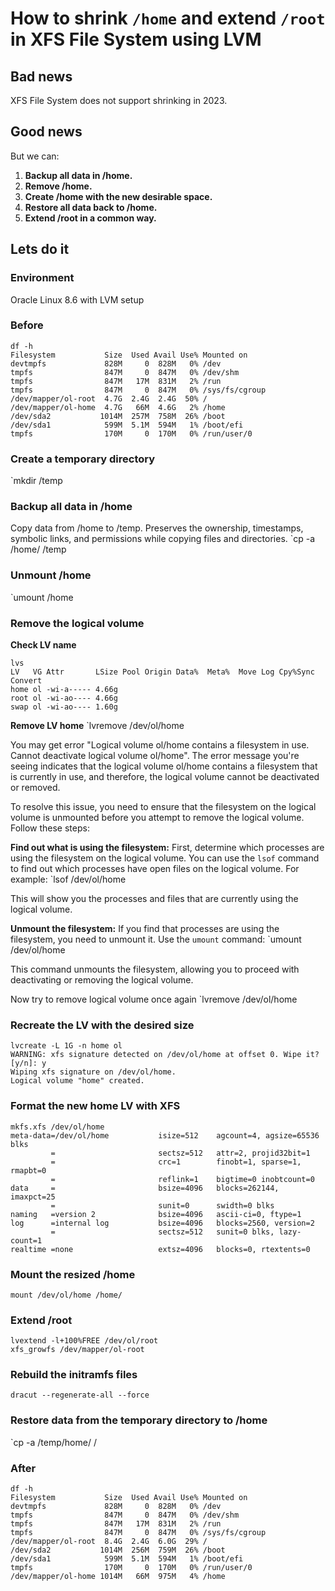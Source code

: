 # How to shrink `/home` and extend `/root` in XFS File System using LVM
## Bad news
XFS File System does not support shrinking in 2023.
## Good news
But we can:
1. **Backup all data in /home.**
2. **Remove /home.**
3. **Create /home with the new desirable space.**
4. **Restore all data back to /home.**
5. **Extend /root in a common way.**
## Lets do it
### Environment
Oracle Linux 8.6 with LVM setup
### Before
```
df -h
Filesystem           Size  Used Avail Use% Mounted on
devtmpfs             828M     0  828M   0% /dev
tmpfs                847M     0  847M   0% /dev/shm
tmpfs                847M   17M  831M   2% /run
tmpfs                847M     0  847M   0% /sys/fs/cgroup
/dev/mapper/ol-root  4.7G  2.4G  2.4G  50% /
/dev/mapper/ol-home  4.7G   66M  4.6G   2% /home
/dev/sda2           1014M  257M  758M  26% /boot
/dev/sda1            599M  5.1M  594M   1% /boot/efi
tmpfs                170M     0  170M   0% /run/user/0
```
### Create a temporary directory
`mkdir /temp
### Backup all data in /home
Copy data from /home to /temp. Preserves the ownership, timestamps, symbolic links, and permissions while copying files and directories.
`cp -a /home/ /temp
### Unmount /home
`umount /home
### Remove the logical volume
**Check LV name**
```
lvs
LV   VG Attr       LSize Pool Origin Data%  Meta%  Move Log Cpy%Sync Convert
home ol -wi-a----- 4.66g
root ol -wi-ao---- 4.66g
swap ol -wi-ao---- 1.60g
```

**Remove LV home**
`lvremove /dev/ol/home

You may get error "Logical volume ol/home contains a filesystem in use. Cannot deactivate logical volume ol/home". The error message you're seeing indicates that the logical volume ol/home contains a filesystem that is currently in use, and therefore, the logical volume cannot be deactivated or removed.

To resolve this issue, you need to ensure that the filesystem on the logical volume is unmounted before you attempt to remove the logical volume. Follow these steps:

**Find out what is using the filesystem:** First, determine which processes are using the filesystem on the logical volume. You can use the `lsof` command to find out which processes have open files on the logical volume. For example:
`lsof /dev/ol/home

This will show you the processes and files that are currently using the logical volume.

**Unmount the filesystem:** If you find that processes are using the filesystem, you need to unmount it. Use the `umount` command:
`umount /dev/ol/home

This command unmounts the filesystem, allowing you to proceed with deactivating or removing the logical volume.

Now try to remove logical volume once again
`lvremove /dev/ol/home
### Recreate the LV with the desired size
```
lvcreate -L 1G -n home ol
WARNING: xfs signature detected on /dev/ol/home at offset 0. Wipe it? [y/n]: y
Wiping xfs signature on /dev/ol/home.
Logical volume "home" created.
```

### Format the new home LV with XFS
```
mkfs.xfs /dev/ol/home
meta-data=/dev/ol/home           isize=512    agcount=4, agsize=65536 blks
         =                       sectsz=512   attr=2, projid32bit=1
         =                       crc=1        finobt=1, sparse=1, rmapbt=0
         =                       reflink=1    bigtime=0 inobtcount=0
data     =                       bsize=4096   blocks=262144, imaxpct=25
         =                       sunit=0      swidth=0 blks
naming   =version 2              bsize=4096   ascii-ci=0, ftype=1
log      =internal log           bsize=4096   blocks=2560, version=2
         =                       sectsz=512   sunit=0 blks, lazy-count=1
realtime =none                   extsz=4096   blocks=0, rtextents=0
```

### Mount the resized /home
`mount /dev/ol/home /home/`

### Extend /root
```
lvextend -l+100%FREE /dev/ol/root
xfs_growfs /dev/mapper/ol-root
```

### Rebuild the initramfs files
`dracut --regenerate-all --force`
### Restore data from the temporary directory to /home
`cp -a /temp/home/ /

### After
```
df -h
Filesystem           Size  Used Avail Use% Mounted on
devtmpfs             828M     0  828M   0% /dev
tmpfs                847M     0  847M   0% /dev/shm
tmpfs                847M   17M  831M   2% /run
tmpfs                847M     0  847M   0% /sys/fs/cgroup
/dev/mapper/ol-root  8.4G  2.4G  6.0G  29% /
/dev/sda2           1014M  256M  759M  26% /boot
/dev/sda1            599M  5.1M  594M   1% /boot/efi
tmpfs                170M     0  170M   0% /run/user/0
/dev/mapper/ol-home 1014M   66M  975M   4% /home
```